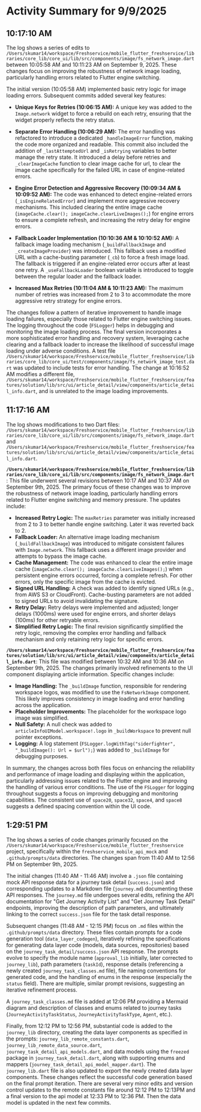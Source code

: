 # Activity Summary for 9/9/2025

## 10:17:10 AM
The log shows a series of edits to `/Users/skumar14/workspace/Freshservice/mobile_flutter_freshservice/libraries/core_lib/core_ui/lib/src/components/image/fs_network_image.dart` between 10:05:58 AM and 10:11:23 AM on September 9, 2025.  These changes focus on improving the robustness of network image loading, particularly handling errors related to Flutter engine switching.

The initial version (10:05:58 AM) implemented basic retry logic for image loading errors.  Subsequent commits added several key features:

* **Unique Keys for Retries (10:06:15 AM):**  A unique key was added to the `Image.network` widget to force a rebuild on each retry, ensuring that the widget properly reflects the retry status.

* **Separate Error Handling (10:06:29 AM):** The error handling was refactored to introduce a dedicated `_handleImageError` function, making the code more organized and readable.  This commit also included the addition of `_lastAttemptedUrl` and `_isRetrying` variables to better manage the retry state.  It introduced a delay before retries and  `_clearImageCache` function to clear image cache for url, to clear the image cache specifically for the failed URL in case of engine-related errors.


* **Engine Error Detection and Aggressive Recovery (10:09:34 AM & 10:09:52 AM):**  The code was enhanced to detect engine-related errors (`_isEngineRelatedError`) and implement more aggressive recovery mechanisms. This included clearing the entire image cache (`imageCache.clear(); imageCache.clearLiveImages();`) for engine errors to ensure a complete refresh, and increasing the retry delay for engine errors.

* **Fallback Loader Implementation (10:10:36 AM & 10:10:52 AM):** A fallback image loading mechanism (`_buildFallbackImage` and `_createImageProvider`) was introduced.  This fallback uses a modified URL with a cache-busting parameter (`_cb`) to force a fresh image load.  The fallback is triggered if an engine-related error occurs after at least one retry.  A `_useFallbackLoader` boolean variable is introduced to toggle between the regular loader and the fallback loader.

* **Increased Max Retries (10:11:04 AM & 10:11:23 AM):** The maximum number of retries was increased from 2 to 3 to accommodate the more aggressive retry strategy for engine errors.


The changes follow a pattern of iterative improvement to handle image loading failures, especially those related to Flutter engine switching issues. The logging throughout the code (`FSLogger`) helps in debugging and monitoring the image loading process.  The final version incorporates a more sophisticated error handling and recovery system, leveraging cache clearing and a fallback loader to increase the likelihood of successful image loading under adverse conditions.  A test file `/Users/skumar14/workspace/Freshservice/mobile_flutter_freshservice/libraries/core_lib/core_ui/test/components/image/fs_network_image_test.dart` was updated to  include tests for error handling.  The change at 10:16:52 AM modifies a different file, `/Users/skumar14/workspace/Freshservice/mobile_flutter_freshservice/features/solution/lib/src/ui/article_detail/view/components/article_detail_info.dart`, and is unrelated to the image loading improvements.


## 11:17:16 AM
The log shows modifications to two Dart files: `/Users/skumar14/workspace/Freshservice/mobile_flutter_freshservice/libraries/core_lib/core_ui/lib/src/components/image/fs_network_image.dart` and `/Users/skumar14/workspace/Freshservice/mobile_flutter_freshservice/features/solution/lib/src/ui/article_detail/view/components/article_detail_info.dart`.

**`/Users/skumar14/workspace/Freshservice/mobile_flutter_freshservice/libraries/core_lib/core_ui/lib/src/components/image/fs_network_image.dart`**: This file underwent several revisions between 10:17 AM and 10:37 AM on September 9th, 2025.  The primary focus of these changes was to improve the robustness of network image loading, particularly handling errors related to Flutter engine switching and memory pressure.  The updates include:

* **Increased Retry Logic:** The `maxRetries` parameter was initially increased from 2 to 3 to better handle engine switching. Later it was reverted back to 2.
* **Fallback Loader:** An alternative image loading mechanism (`_buildFallbackImage`) was introduced to mitigate consistent failures with `Image.network`. This fallback uses a different image provider and attempts to bypass the image cache.
* **Cache Management:**  The code was enhanced to clear the entire image cache (`imageCache.clear(); imageCache.clearLiveImages();`) when persistent engine errors occurred, forcing a complete refresh. For other errors, only the specific image from the cache is evicted.
* **Signed URL Handling:** A check was added to identify signed URLs (e.g., from AWS S3 or CloudFront). Cache-busting parameters are not added to signed URLs to avoid invalidating the signature.
* **Retry Delay:**  Retry delays were implemented and adjusted; longer delays (1000ms) were used for engine errors, and shorter delays (100ms) for other retryable errors.
* **Simplified Retry Logic:** The final revision significantly simplified the retry logic, removing the complex error handling and fallback mechanism and only retaining retry logic for specific errors.


**`/Users/skumar14/workspace/Freshservice/mobile_flutter_freshservice/features/solution/lib/src/ui/article_detail/view/components/article_detail_info.dart`**: This file was modified between 10:32 AM and 10:36 AM on September 9th, 2025. The changes primarily involved refinements to the UI component displaying article information.  Specific changes include:

* **Image Handling:**  The `_buildImage` function, responsible for rendering workspace logos, was modified to use the `FsNetworkImage` component.  This likely improves consistency in image loading and error handling across the application.
* **Placeholder Improvements:** The placeholder for the workspace logo image was simplified.
* **Null Safety:** A null check was added to `articleInfoUIModel.workspace!.logo` in `_buildWorkspace` to prevent null pointer exceptions.
* **Logging:**  A log statement (`FSLogger.logWithTag("siderfighter", "_buildImage(): Url = $url");`) was added to `_buildImage` for debugging purposes.

In summary, the changes across both files focus on enhancing the reliability and performance of image loading and displaying within the application, particularly addressing issues related to the Flutter engine and improving the handling of various error conditions.  The use of the `FSLogger` for logging throughout suggests a focus on improving debugging and monitoring capabilities.  The consistent use of `space20`, `space32`, `space4`, and `space8` suggests a defined spacing convention within the UI code.


## 1:29:51 PM
The log shows a series of code changes primarily focused on the `/Users/skumar14/workspace/Freshservice/mobile_flutter_freshservice` project, specifically within the `freshservice_mobile_api_mock` and `.github/prompts/data` directories.  The changes span from 11:40 AM to 12:56 PM on September 9th, 2025.


The initial changes (11:40 AM - 11:46 AM) involve a `.json` file containing mock API response data for a journey task detail (`success.json`) and corresponding updates to a Markdown file (`journey.md`) documenting these API responses.  The `journey.md` file undergoes several edits, refining the API documentation for "Get Journey Activity List" and "Get Journey Task Detail" endpoints, improving the description of path parameters, and ultimately linking to the correct `success.json` file for the task detail response.


Subsequent changes (11:48 AM - 12:15 PM) focus on `.md` files within the `.github/prompts/data` directory.  These files contain prompts for a code generation tool (`data_layer_codegen`), iteratively refining the specifications for generating data layer code (models, data sources, repositories) based on the `journey_task_detail/success.json` API response.  The prompts evolve to specify the module name (`approval_lib` initially, later corrected to `journey_lib`), path parameters (`taskId`), response details (referencing a newly created `journey_task_classes.md` file), file naming conventions for generated code, and the handling of enums in the response (especially the `status` field).  There are multiple, similar prompt revisions, suggesting an iterative refinement process.


A `journey_task_classes.md` file is added at 12:06 PM providing a Mermaid diagram and description of classes and enums related to journey tasks (`JourneyActivityTaskStatus`, `JourneyActivityTaskType`, `Agent`, etc.).


Finally, from 12:12 PM to 12:56 PM, substantial code is added to the `journey_lib` directory, creating the data layer components as specified in the prompts:  `journey_lib_remote_constants.dart`,  `journey_lib_remote_data_source.dart`, `journey_task_detail_api_models.dart`, and data models using the `freezed` package in  `journey_task_detail.dart`, along with supporting enums and mappers (`journey_task_detail_api_model_mapper.dart`). The `journey_lib.dart` file is also updated to export the newly created data layer components.  These changes reflect the successful code generation based on the final prompt iteration.  There are several very minor edits and version control updates to the remote constants file around 12:12 PM to 12:13PM and a final version to the api model at 12:33 PM to 12:36 PM.  Then the data model is updated in the next few commits.
